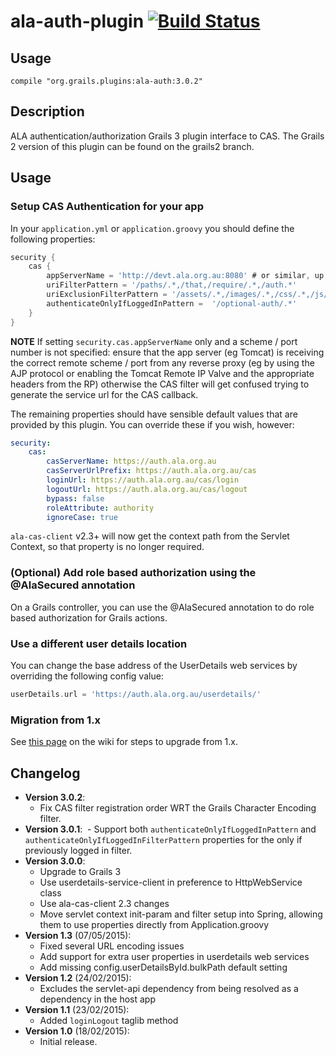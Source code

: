 # ala-auth-plugin [![Build Status](https://travis-ci.org/AtlasOfLivingAustralia/ala-auth-plugin.svg?branch=master)](https://travis-ci.org/AtlasOfLivingAustralia/ala-auth-plugin)
## Usage
```
compile "org.grails.plugins:ala-auth:3.0.2"
```

## Description
ALA authentication/authorization Grails 3 plugin interface to CAS.  The Grails 2 version of this plugin can
be found on the grails2 branch.

## Usage

### Setup CAS Authentication for your app

In your `application.yml` or `application.groovy` you should define the following
properties:

```groovy
security {
    cas {
        appServerName = 'http://devt.ala.org.au:8080' # or similar, up to the request path part
        uriFilterPattern = '/paths/.*,/that,/require/.*,/auth.*'
        uriExclusionFilterPattern = '/assets/.*,/images/.*,/css/.*,/js/.*,/less/.*' # this is the default value
        authenticateOnlyIfLoggedInPattern =  '/optional-auth/.*'
    }
}
```

**NOTE** If setting `security.cas.appServerName` only and a scheme / port number is not specified: ensure that the app
server (eg Tomcat) is receiving the correct remote scheme / port from any reverse proxy (eg by using the AJP protocol
or enabling the Tomcat Remote IP Valve and the appropriate headers from the RP) otherwise the CAS filter will get
confused trying to generate the service url for the CAS callback.

The remaining properties should have sensible default values that are provided by this plugin.  You can
override these if you wish, however:

```yaml
security:
    cas:
        casServerName: https://auth.ala.org.au
        casServerUrlPrefix: https://auth.ala.org.au/cas
        loginUrl: https://auth.ala.org.au/cas/login
        logoutUrl: https://auth.ala.org.au/cas/logout
        bypass: false
        roleAttribute: authority
        ignoreCase: true
```

`ala-cas-client` v2.3+ will now get the context path from the Servlet Context, so that property is
no longer required.

### (Optional) Add role based authorization using the @AlaSecured annotation

On a Grails controller, you can use the @AlaSecured annotation to do role based authorization for
Grails actions.

### Use a different user details location

You can change the base address of the UserDetails web services by overriding the following config value:

```groovy
userDetails.url = 'https://auth.ala.org.au/userdetails/'
```

### Migration from 1.x

See [this page](https://github.com/AtlasOfLivingAustralia/ala-auth-plugin/wiki/1.x-Migration-Guide) on the wiki for steps to upgrade from 1.x.

## Changelog
- **Version 3.0.2**:
  - Fix CAS filter registration order WRT the Grails Character Encoding filter.
- **Version 3.0.1**:
  - Support both `authenticateOnlyIfLoggedInPattern` and `authenticateOnlyIfLoggedInFilterPattern` properties for the only if previously logged in filter.
- **Version 3.0.0**:
  - Upgrade to Grails 3
  - Use userdetails-service-client in preference to HttpWebService class
  - Use ala-cas-client 2.3 changes
  - Move servlet context init-param and filter setup into Spring, allowing them to use properties directly from Application.groovy
- **Version 1.3** (07/05/2015):
  - Fixed several URL encoding issues
  - Add support for extra user properties in userdetails web services
  - Add missing config.userDetailsById.bulkPath default setting
- **Version 1.2** (24/02/2015):
  - Excludes the servlet-api dependency from being resolved as a dependency in the host app
- **Version 1.1** (23/02/2015):
  - Added `loginLogout` taglib method
- **Version 1.0** (18/02/2015):
  - Initial release.
